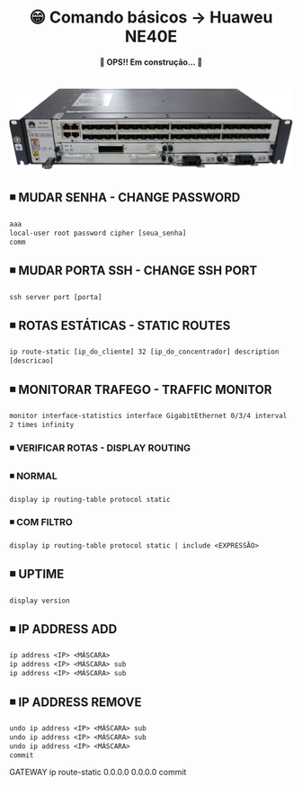 <h1 align="center">😁 Comando básicos -> Huaweu NE40E</h1>

<h4 align="center">
  🚧 OPS!! Em construção... 🚧
</h4>

<h1 align="center">
  <img alt="ne40e" title="ne40e" src="../img/ne40e.png" />
</h1>

## ◾ MUDAR SENHA - CHANGE PASSWORD
```
aaa
local-user root password cipher [seua_senha]
comm
```

## ◾ MUDAR PORTA SSH - CHANGE SSH PORT
    ssh server port [porta]

## ◾ ROTAS ESTÁTICAS - STATIC ROUTES
    ip route-static [ip_do_cliente] 32 [ip_do_concentrador] description [descricao]

## ◾ MONITORAR TRAFEGO - TRAFFIC MONITOR
	monitor interface-statistics interface GigabitEthernet 0/3/4 interval 2 times infinity

### ◾  VERIFICAR ROTAS - DISPLAY ROUTING
  ### ◾ NORMAL
    display ip routing-table protocol static

  ### ◾ COM FILTRO
    display ip routing-table protocol static | include <EXPRESSÃO>

## ◾ UPTIME
    display version

## ◾ IP ADDRESS ADD
    ip address <IP> <MÁSCARA>
    ip address <IP> <MÁSCARA> sub
    ip address <IP> <MÁSCARA> sub

## ◾ IP ADDRESS REMOVE
    undo ip address <IP> <MÁSCARA> sub
    undo ip address <IP> <MÁSCARA> sub
    undo ip address <IP> <MÁSCARA>
    commit

GATEWAY
	ip route-static 0.0.0.0 0.0.0.0 <ip gateway>
	commit
